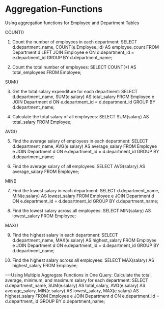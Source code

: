 # Aggregation-Functions
Using aggregation functions for Employee and Department Tables

COUNT()
1. Count the number of employees in each department:
SELECT d.department_name, COUNT(e.Employee_id) AS employee_count
FROM Department d
LEFT JOIN Employee e ON d.department_id = e.department_id
GROUP BY d.department_name;


2. Count the total number of employees:
SELECT COUNT(*) AS total_employees
FROM Employee;



SUM()

3. Get the total salary expenditure for each department:
SELECT d.department_name, SUM(e.salary) AS total_salary
FROM Employee e
JOIN Department d ON e.department_id = d.department_id
GROUP BY d.department_name;


4. Calculate the total salary of all employees:
SELECT SUM(salary) AS total_salary
FROM Employee;


AVG()

5. Find the average salary of employees in each department:
SELECT d.department_name, AVG(e.salary) AS average_salary
FROM Employee e
JOIN Department d ON e.department_id = d.department_id
GROUP BY d.department_name;


6. Find the average salary of all employees:
SELECT AVG(salary) AS average_salary
FROM Employee;


MIN()

7. Find the lowest salary in each department:
SELECT d.department_name, MIN(e.salary) AS lowest_salary
FROM Employee e
JOIN Department d ON e.department_id = d.department_id
GROUP BY d.department_name;


8. Find the lowest salary across all employees:
SELECT MIN(salary) AS lowest_salary
FROM Employee;


MAX()

9.  Find the highest salary in each department:
SELECT d.department_name, MAX(e.salary) AS highest_salary
FROM Employee e
JOIN Department d ON e.department_id = d.department_id
GROUP BY d.department_name;


10.  Find the highest salary across all employees:
SELECT MAX(salary) AS highest_salary
FROM Employee;


---Using Multiple Aggregate Functions in One Query:
Calculate the total, average, minimum, and maximum salary for each department:
SELECT 
    d.department_name,
    SUM(e.salary) AS total_salary,
    AVG(e.salary) AS average_salary,
    MIN(e.salary) AS lowest_salary,
    MAX(e.salary) AS highest_salary
FROM Employee e
JOIN Department d ON e.department_id = d.department_id
GROUP BY d.department_name;

